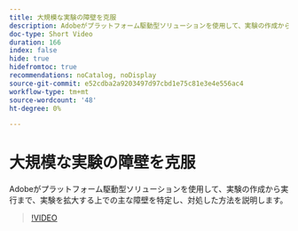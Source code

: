 ```yaml
---
title: 大規模な実験の障壁を克服
description: Adobeがプラットフォーム駆動型ソリューションを使用して、実験の作成から実行まで、実験を拡大する上での主な障壁を特定し、対処した方法を説明します。
doc-type: Short Video
duration: 166
index: false
hide: true
hidefromtoc: true
recommendations: noCatalog, noDisplay
source-git-commit: e52cdba2a9203497d97cbd1e75c81e3e4e556ac4
workflow-type: tm+mt
source-wordcount: '48'
ht-degree: 0%

---
```



# 大規模な実験の障壁を克服

Adobeがプラットフォーム駆動型ソリューションを使用して、実験の作成から実行まで、実験を拡大する上での主な障壁を特定し、対処した方法を説明します。

<!-- 62_S531_3442531_165_overcoming-barriers-to-experimentation-at-scale -->
>[!VIDEO](https://video.tv.adobe.com/v/3458237/?learn=on&enablevpops=true)
